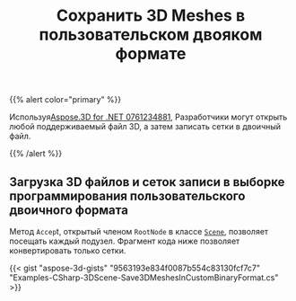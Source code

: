 ﻿---
title: Сохранить 3D Meshes в пользовательском двояком формате
type: docs
weight: 20
url: /ru/net/save-3d-meshes-in-custom-binary-format/
description: Используя Aspose.3D for .NET API, разработчики могут открывать любой поддерживаемый файл 3D, а затем записывать сетки в пользовательский двоичный файл.
---
{{% alert color="primary" %}}

Используя[Aspose.3D for .NET 0761234881](https://products.aspose.com/3d/net/), Разработчики могут открыть любой поддерживаемый файл 3D, а затем записать сетки в двоичный файл.

{{% /alert %}}
## **Загрузка 3D файлов и сеток записи в выборке программирования пользовательского двоичного формата**
Метод `Accep`t, открытый членом `RootNode` в классе [`Scene`](https://reference.aspose.com/3d/net/aspose.threed/scene), позволяет посещать каждый подузел. Фрагмент кода ниже позволяет конвертировать только сетки.

{{< gist "aspose-3d-gists" "9563193e834f0087b554c83130fcf7c7" "Examples-CSharp-3DScene-Save3DMeshesInCustomBinaryFormat.cs" >}}

